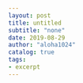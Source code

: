 ```yaml
---
layout: post
title: untitled
subtitle: "none"
date: 2019-08-29
author: "aloha1024"
catalog: true
tags:
- excerpt
---
```



